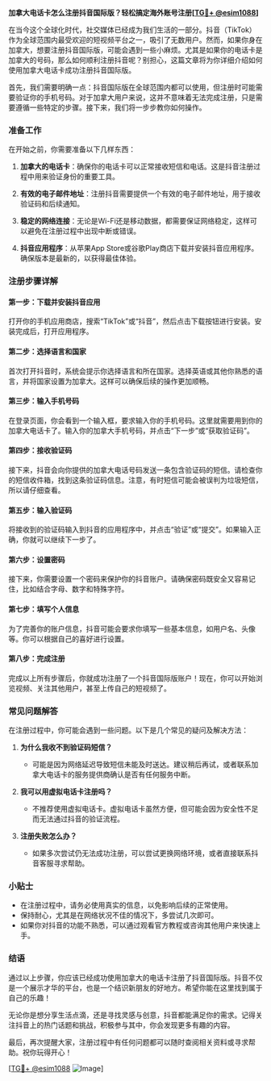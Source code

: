 **加拿大电话卡怎么注册抖音国际版？轻松搞定海外账号注册[[TG💪+ @esim1088](https://t.me/s/esim1088)]**

在当今这个全球化时代，社交媒体已经成为我们生活的一部分。抖音（TikTok）作为全球范围内最受欢迎的短视频平台之一，吸引了无数用户。然而，如果你身在加拿大，想要注册抖音国际版，可能会遇到一些小麻烦。尤其是如果你的电话卡是加拿大的号码，那么如何顺利注册抖音呢？别担心，这篇文章将为你详细介绍如何使用加拿大电话卡成功注册抖音国际版。

首先，我们需要明确一点：抖音国际版在全球范围内都可以使用，但注册时可能需要验证你的手机号码。对于加拿大用户来说，这并不意味着无法完成注册，只是需要遵循一些特定的步骤。接下来，我们将一步步教你如何操作。

### 准备工作

在开始之前，你需要准备以下几样东西：

1. **加拿大的电话卡**：确保你的电话卡可以正常接收短信和电话。这是抖音注册过程中用来验证身份的重要工具。
   
2. **有效的电子邮件地址**：注册抖音需要提供一个有效的电子邮件地址，用于接收验证码和后续通知。

3. **稳定的网络连接**：无论是Wi-Fi还是移动数据，都需要保证网络稳定，这样可以避免在注册过程中出现中断或错误。

4. **抖音应用程序**：从苹果App Store或谷歌Play商店下载并安装抖音应用程序。确保版本是最新的，以获得最佳体验。

### 注册步骤详解

#### 第一步：下载并安装抖音应用

打开你的手机应用商店，搜索“TikTok”或“抖音”，然后点击下载按钮进行安装。安装完成后，打开应用程序。

#### 第二步：选择语言和国家

首次打开抖音时，系统会提示你选择语言和所在国家。选择英语或其他你熟悉的语言，并将国家设置为加拿大。这样可以确保后续的操作更加顺畅。

#### 第三步：输入手机号码

在登录页面，你会看到一个输入框，要求输入你的手机号码。这里就需要用到你的加拿大电话卡了。输入你的加拿大手机号码，并点击“下一步”或“获取验证码”。

#### 第四步：接收验证码

接下来，抖音会向你提供的加拿大电话号码发送一条包含验证码的短信。请检查你的短信收件箱，找到这条验证码信息。注意，有时短信可能会被误判为垃圾短信，所以请仔细查看。

#### 第五步：输入验证码

将接收到的验证码输入到抖音的应用程序中，并点击“验证”或“提交”。如果输入正确，你就可以继续下一步了。

#### 第六步：设置密码

接下来，你需要设置一个密码来保护你的抖音账户。请确保密码既安全又容易记住，比如结合字母、数字和特殊字符。

#### 第七步：填写个人信息

为了完善你的账户信息，抖音可能会要求你填写一些基本信息，如用户名、头像等。你可以根据自己的喜好进行设置。

#### 第八步：完成注册

完成以上所有步骤后，你就成功注册了一个抖音国际版账户！现在，你可以开始浏览视频、关注其他用户，甚至上传自己的短视频了。

### 常见问题解答

在注册过程中，你可能会遇到一些问题。以下是几个常见的疑问及解决方法：

1. **为什么我收不到验证码短信？**
   - 可能是因为网络延迟导致短信未能及时送达。建议稍后再试，或者联系加拿大电话卡的服务提供商确认是否有任何服务中断。

2. **我可以用虚拟电话卡注册吗？**
   - 不推荐使用虚拟电话卡。虚拟电话卡虽然方便，但可能会因为安全性不足而无法通过抖音的验证流程。

3. **注册失败怎么办？**
   - 如果多次尝试仍无法成功注册，可以尝试更换网络环境，或者直接联系抖音客服寻求帮助。

### 小贴士

- 在注册过程中，请务必使用真实的信息，以免影响后续的正常使用。
- 保持耐心，尤其是在网络状况不佳的情况下，多尝试几次即可。
- 如果你对抖音的功能不熟悉，可以通过观看官方教程或咨询其他用户来快速上手。

### 结语

通过以上步骤，你应该已经成功使用加拿大的电话卡注册了抖音国际版。抖音不仅是一个展示才华的平台，也是一个结识新朋友的好地方。希望你能在这里找到属于自己的乐趣！

无论你是想分享生活点滴，还是寻找灵感与创意，抖音都能满足你的需求。记得关注抖音上的热门话题和挑战，积极参与其中，你会发现更多有趣的内容。

最后，再次提醒大家，注册过程中有任何问题都可以随时查阅相关资料或寻求帮助。祝你玩得开心！

[[TG💪+ @esim1088](https://t.me/s/esim1088) ![Image](https://i.postimg.cc/4NQfJmqS/Snipaste-2025-05-13-00-14-12.png)]